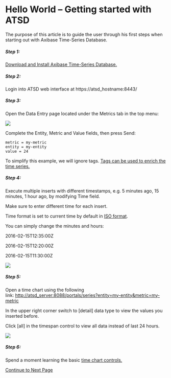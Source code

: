 # Hello World – Getting started with ATSD

The purpose of this article is to guide the user through his first steps when starting out with Axibase Time-Series Database.

##### Step 1:

[Download and Install Axibase Time-Series Database.](https://axibase.com/products/axibase-time-series-database/download-atsd/)

##### Step 2:

Login into ATSD web interface at https://atsd_hostname:8443/

##### Step 3:

Open the Data Entry page located under the Metrics tab in the top menu:

![](http://axibase.com/wp-content/uploads/2015/06/series.png)

Complete the Entity, Metric and Value fields, then press Send:

```properties
metric = my-metric
entity = my-entity
value = 24
```

To simplify this example, we will ignore tags. [Tags can be used to enrich the time series.](https://axibase.com/products/axibase-time-series-database/data-model/entity-and-metric-tags/)

##### Step 4:

Execute multiple inserts with different timestamps, e.g. 5 minutes ago, 15 minutes, 1 hour ago, by modifying Time field.

Make sure to enter different time for each insert.

Time format is set to current time by default in [ISO format](https://en.wikipedia.org/wiki/ISO_8601).

You can simply change the minutes and hours:

2016-02-15T12:35:00Z

2016-02-15T12:20:00Z

2016-02-15T11:30:00Z

![](http://axibase.com/wp-content/uploads/2015/06/series_time.png)

##### Step 5:

Open a time chart using the following link: [http://atsd_server:8088/portals/series?entity=my-entity&metric=my-metric](http://atsd_server:8088/portals/series?entity=my-entity&metric=my-metric)

In the upper right corner switch to [detail] data type to view the values you inserted before.

Click [all] in the timespan control to view all data instead of last 24 hours.

![](http://axibase.com/wp-content/uploads/2015/06/hello_world_time_chart4.png)

##### Step 6:

Spend a moment learning the basic [time chart controls.](http://axibase.com/products/axibase-time-series-database/visualization/widgets/time-chart/)

[Continue to Next Page](getting-started-2.md)

